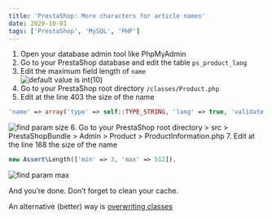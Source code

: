 ```yaml
---
title: 'PrestaShop: More characters for article names'
date: 2020-10-01
tags: ['PrestaShop', 'MySQL', 'PHP']
---
```


1. Open your database admin tool like PhpMyAdmin
2. Go to your PrestaShop database and edit the table `ps_product_lang`
3. Edit the maximum field length of `name`<br>
  ![default value is int(10)](../thumbnails/snippets/prestashop-longer-name-db.jpg)
4. Go to your PrestaShop root directory `/classes/Product.php`
5. Edit at the line 403 the size of the name
  ```PHP
  'name' => array('type' => self::TYPE_STRING, 'lang' => true, 'validate' => 'isCatalogName', 'required' => false, 'size' => 512),
  ```
  ![find param size](../thumbnails/snippets/prestashop-longer-name-php1.jpg)
6. Go to your PrestaShop root directory > src > PrestaShopBundle > Admin > Product > ProductInformation.php
7. Edit at the line 168 the size of the name
  ```PHP
  new Assert\Length(['min' => 3, 'max' => 512]),
  ```
   ![find param max](../thumbnails/snippets/prestashop-longer-name-php2.jpg)

And you’re done. Don’t forget to clean your cache.

An alternative (better) way is [overwriting classes](https://devdocs.prestashop.com/1.7/modules/concepts/overrides/)
